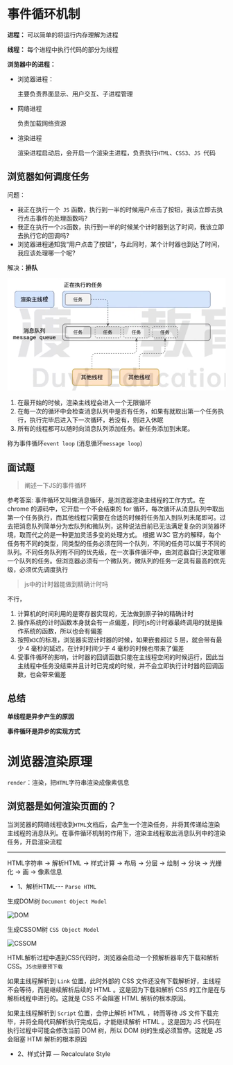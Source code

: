 # 事件循环机制

**进程：** 可以简单的将运行内存理解为进程

**线程：** 每个进程中执行代码的部分为线程

**浏览器中的进程：** 

- 浏览器进程：

  主要负责界面显示、用户交互、子进程管理

- 网络进程

  负责加载网络资源

- 渲染进程

  渲染进程启动后，会开启一个渲染主进程，负责执行`HTML`、`CSS3`、`JS `代码

## 浏览器如何调度任务

问题：

- 我正在执行一个` JS` 函数，执行到一半的时候用户点击了按钮，我该立即去执行点击事件的处理函数吗?
- 我正在执行一个` JS `函数，执行到一半的时候某个计时器到达了时间，我该立即去执行它的回调吗?
- 浏览器进程通知我“用户点击了按钮”，与此同时，某个计时器也到达了时间，我应该处理哪一个呢?

解决：**排队**

![消息队列](./消息队列.png)

1. 在最开始的时候，渲染主线程会进入一个无限循环
2. 在每一次的循环中会检查消息队列中是否有任务，如果有就取出第一个任务执行，执行完毕后进入下一次循环，若没有，则进入休眠
3. 所有的线程都可以随时向消息队列添加任务。新任务添加到末尾。

称为事件循环`event loop` (消息循环`message loop`)

## 面试题

> 阐述一下JS的事件循环

参考答案:
事件循环又叫做消息循环，是浏览器渲染主线程的工作方式。在 chrome 的源码中，它开启一个不会结束的 for 循环，每次循环从消息队列中取出第一个任务执行，而其他线程只需要在合适的时候将任务加入到队列未尾即可。过去把消息队列简单分为宏队列和微队列，这种说法目前已无法满足复杂的浏览器环境，取而代之的是一种更加灵活多变的处理方式。
根据 W3C 官方的解释，每个任务有不同的类型，同类型的任务必须在同一个队列，不同的任务可以属于不同的队列。不同任务队列有不同的优先级，在一次事件循环中，由浏览器自行决定取哪一个队列的任务。但浏览器必须有一个微队列，微队列的任务一定具有最高的优先级，必须优先调度执行

> js中的计时器能做到精确计时吗

不行，

1. 计算机的时间利用的是寄存器实现的，无法做到原子钟的精确计时
2. 操作系统的计时函数本身就会有一点偏差，同时js的计时器最终调用的就是操作系统的函数，所以也会有偏差
3. 按照`W3C`的标准，浏览器实现计时器的时候，如果嵌套超过 5 层，就会带有最少 4 毫秒的延迟，在计时时间少于 4 毫秒的时候也带来了偏差
4. 受事件循环的影响，计时器的回调函数只能在主线程空闲的时候运行，因此当主线程中任务没结束并且计时已完成的时候，并不会立即执行计时器的回调函数，也会带来偏差

## 总结

**单线程是异步产生的原因**

**事件循环是异步的实现方式**

# 浏览器渲染原理

`render`：渲染，把`HTML`字符串渲染成像素信息

## 浏览器是如何渲染页面的？

当浏览器的网络线程收到`HTML`文档后，会产生一个渲染任务，并将其传递给渲染主线程的消息队列。在事件循环机制的作用下，渲染主线程取出消息队列中的渲染任务，开启渲染流程

------

HTML字符串 → 解析HTML → 样式计算 → 布局 → 分层 → 绘制 → 分块 → 光栅化 → 画 → 像素信息

- 1、解析HTML--- `Parse HTML`

生成DOM树 `Document Object Model` 

![DOM](D:\Desktop\web\前端\md\DOM.png)

生成CSSOM树 `CSS Object Model` 

![CSSOM](D:\Desktop\web\前端\md\CSSOM.png)

HTML解析过程中遇到CSS代码时，浏览器会启动一个预解析器率先下载和解析CSS。`JS也是要预下载`

如果主线程解析到 `Link` 位置，此时外部的 CSS 文件还没有下载解析好，主线程不会等待，而是继续解析后续的 HTML 。这是因为下载和解析 CSS 的工作是在与解析线程中进行的。这就是 CSS 不会阻塞 HTML 解析的根本原因。

如果主线程解析到 `Script` 位置，会停止解析 HTML ，转而等待 JS 文件下载完毕，并将全局代码解析执行完成后，才能继续解析 HTML 。这是因为 JS 代码在执行过程中可能会修改当前 DOM 树，所以 DOM 树的生成必须暂停。这就是 JS 会阻塞 HTMl 解析的根本原因

- 2、样式计算 — Recalculate Style



















